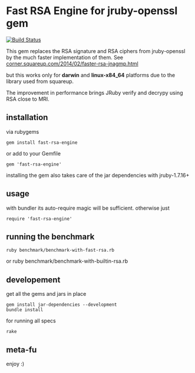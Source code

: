 # Fast RSA Engine for jruby-openssl gem

[![Build Status](https://travis-ci.org/lookout/fast-rsa-engine.svg?branch=master)](https://travis-ci.org/lookout/fast-rsa-engine)

This gem replaces the RSA signature and RSA ciphers from jruby-openssl by the much faster implementation of them. See [corner.squareup.com/2014/02/faster-rsa-jnagmp.html](https://corner.squareup.com/2014/02/faster-rsa-jnagmp.html)

but this works only for **darwin** and **linux-x84_64** platforms due to the library used from squareup.

The improvement in performance brings JRuby verify and decrypy using RSA close to MRI.

## installation

via rubygems
```
gem install fast-rsa-engine
```
or add to your Gemfile
```
gem 'fast-rsa-engine'
```

installing the gem also takes care of the jar dependencies with jruby-1.7.16+

## usage

with bundler its auto-require magic will be sufficient. otherwise just

    require 'fast-rsa-engine'

## running the benchmark

    ruby benchmark/benchmark-with-fast-rsa.rb

or
    ruby benchmark/benchmark-with-builtin-rsa.rb

## developement

get all the gems and jars in place

    gem install jar-dependencies --development
    bundle install

for running all specs

	rake

## meta-fu

enjoy :)
